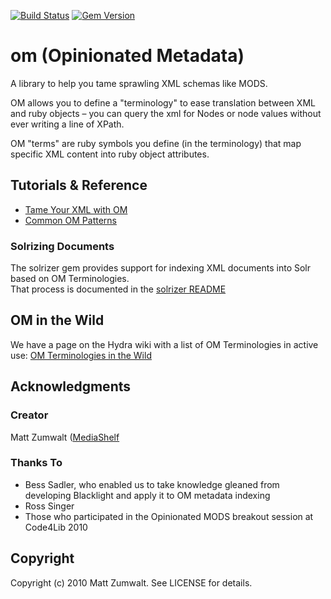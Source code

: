 [![Build Status](https://travis-ci.org/projecthydra/om.png?branch=master)](https://travis-ci.org/projecthydra/om)
[![Gem Version](https://badge.fury.io/rb/om.png)](http://badge.fury.io/rb/om)

# om (Opinionated Metadata)

A library to help you tame sprawling XML schemas like MODS.

OM allows you to define a "terminology" to ease translation between XML and ruby objects – you can query the xml for Nodes or node values without ever writing a line of XPath.

OM "terms" are ruby symbols you define (in the terminology) that map specific XML content into ruby object attributes.

## Tutorials & Reference

* [Tame Your XML with OM](https://github.com/projecthydra/om/wiki/Tame-your-XML-with-OM)
* [Common OM Patterns](https://github.com/projecthydra/om/blob/master/COMMON_OM_PATTERNS.textile)

### Solrizing Documents

The solrizer gem provides support for indexing XML documents into Solr based on OM Terminologies.  
That process is documented in the [solrizer README](https://github.com/projecthydra/solrizer)

## OM in the Wild

We have a page on the Hydra wiki with a list of OM Terminologies in active use: 
[OM Terminologies in the Wild](https://wiki.duraspace.org/display/hydra/OM+Terminologies+in+the+Wild)

## Acknowledgments

### Creator

Matt Zumwalt ([MediaShelf](http://yourmediashelf.com)

### Thanks To

* Bess Sadler, who enabled us to take knowledge gleaned from developing Blacklight and apply it to OM metadata indexing
* Ross Singer
* Those who participated in the Opinionated MODS breakout session at Code4Lib 2010

## Copyright

Copyright (c) 2010 Matt Zumwalt. See LICENSE for details.

